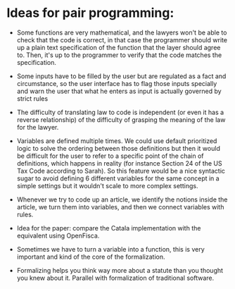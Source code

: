 # Ideas for pair programming:

* Some functions are very mathematical, and the lawyers won't be able to check that the code is correct, in that case the programmer should write up a plain text specification of the function that the layer should agree to. Then, it's up to the programmer to verify that the code matches the specification.

* Some inputs have to be filled by the user but are regulated as a fact and circumstance, so the user interface has to flag those inputs specially and 
warn the user that what he enters as input is actually governed by strict 
rules

* The difficulty of translating law to code is independent (or even it has a reverse relationship) of the difficulty of grasping the meaning of the law for the lawyer.

* Variables are defined multiple times. We could use default prioritized logic to solve the ordering between those definitions but then it would be 
difficult for the user to refer to a specific point of the chain of definitions, which happens in reality (for instance Section 24 of the US Tax Code according to Sarah). So this feature would be a nice syntactic sugar to avoid defining 6 different variables for the same concept in a simple settings but it wouldn't scale to more complex settings. 

* Whenever we try to code up an article, we identify the notions inside the article, we turn them into variables, and then we connect variables with rules.

* Idea for the paper: compare the Catala implementation with the equivalent using OpenFisca.

* Sometimes we have to turn a variable into a function, this 
is very important and kind of the core of the formalization.

* Formalizing helps you think way more about a statute than 
you thought you knew about it. Parallel with formalization 
of traditional software.
